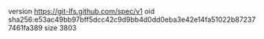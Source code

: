 version https://git-lfs.github.com/spec/v1
oid sha256:e53ac49bb97bff5dcc42c9d9bb4d0dd0eba3e42e14fa51022b872377461fa389
size 3803
